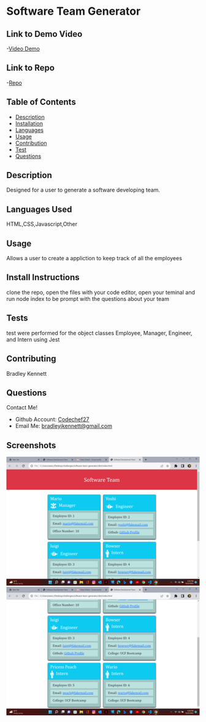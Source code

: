 

  # Software Team Generator

  ## Link to Demo Video

  -[Video Demo](https://drive.google.com/file/d/1nhXoVuHPUBBYEBh1ed_BxqnbVzT0divc/view)

  ## Link to Repo

  -[Repo](https://github.com/Codechef27/software-team-generator)
  
  ## Table of Contents

  - [Description](#description)
  - [Installation](#install-instructions)
  - [Languages](#languages-used)
  - [Usage](#usage)
  - [Contribution](#contributing)
  - [Test](#test)
  - [Questions](#questions)

  ## Description

  Designed for a user to generate a software developing team.

  ## Languages Used

  HTML,CSS,Javascript,Other

  ## Usage 

  Allows a user to create a appliction to keep track of all the employees

  ## Install Instructions

  clone the repo, open the files with your code editor, open your teminal and run node index to be prompt with the questions about your team

  ## Tests

  test were performed for the object classes Employee, Manager, Engineer, and Intern using Jest

  ## Contributing

  Bradley Kennett

  ## Questions

  Contact Me!

  * Github Account:  [Codechef27](https://github.com/Codechef27)
  * Email Me:  bradleyjkennett@gmail.com

  ## Screenshots

  ![image](./dist/images/Screenshot%20(19).png)
  ![image](./dist/images/Screenshot%20(21).png)
